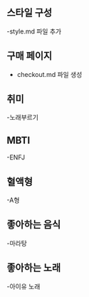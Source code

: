 ## 스타일 구성
-style.md 파일 추가

## 구매 페이지
- checkout.md 파일 생성

## 취미
-노래부르기

## MBTI
-ENFJ

## 혈액형
-A형

## 좋아하는 음식
-마라탕

## 좋아하는 노래
-아이유 노래